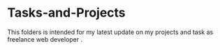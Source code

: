 # Tasks-and-Projects
This folders is intended for my latest update on my projects and task as freelance web developer .
